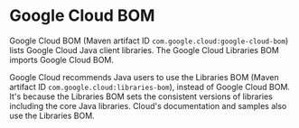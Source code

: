 # Google Cloud BOM

Google Cloud BOM (Maven artifact ID `com.google.cloud:google-cloud-bom`) lists
Google Cloud Java client libraries. The Google Cloud Libraries BOM imports
Google Cloud BOM.

Google Cloud recommends Java users to use the Libraries BOM (Maven artifact ID
`com.google.cloud:libraries-bom`), instead of Google Cloud BOM.
It's because the Libraries BOM sets the consistent versions of libraries
including the core Java libraries.
Cloud's documentation and samples also use the Libraries BOM.
